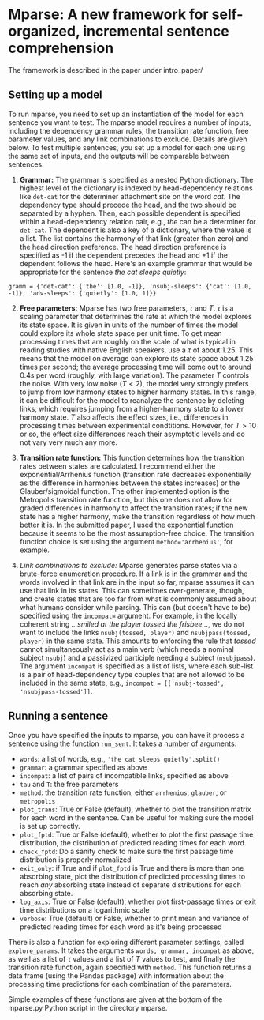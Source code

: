 # Mparse: A new framework for self-organized, incremental sentence comprehension

The framework is described in the paper under intro_paper/

## Setting up a model

To run mparse, you need to set up an instantiation of the model for each
sentence you want to test. The mparse model requires a number of inputs,
including the dependency grammar rules, the transition rate function, free
parameter values, and any link combinations to exclude. Details are given
below. To test multiple sentences, you set up a model for each one using the
same set of inputs, and the outputs will be comparable between sentences.

1. **Grammar:**
The grammar is specified as a nested Python dictionary. The highest level of
the dictionary is indexed by head-dependency relations like `det-cat` for the
determiner attachment site on the word *cat*. The dependency type should
precede the head, and the two should be separated by a hyphen. Then, each
possible dependent is specified within a head-dependency relation
pair, e.g., *the* can be a determiner for `det-cat`. The dependent is also a
key of a dictionary, where the value is a list. The list contains the harmony
of that link (greater than zero) and the head direction preference. The head
direction preference is specified as -1 if the dependent precedes the head and
+1 if the dependent follows the head. Here's an example grammar that would be
appropriate for the sentence *the cat sleeps quietly*:

`gramm = {'det-cat': {'the': [1.0, -1]}, 'nsubj-sleeps': {'cat': [1.0, -1]}, 'adv-sleeps': {'quietly': [1.0, 1]}}`

2. **Free parameters:**
Mparse has two free parameters, $\tau$ and $T$. $\tau$ is a scaling parameter
that determines the rate at which the model explores its state space. It is
given in units of the number of times the model could explore its whole state
space per unit time. To get mean processing times that are roughly on the scale
of what is typical in reading studies with native English speakers, use a
$\tau$ of about 1.25. This means that the model on average can explore its state
space about 1.25 times per second; the average processing time will come out to
around 0.4s per word (roughly, with large variation). The parameter $T$
controls the noise. With very low noise ($T < 2$), the model very strongly
prefers to jump from low harmony states to higher harmony states. In this
range, it can be difficult for the model to reanalyze the sentence by deleting
links, which requires jumping from a higher-harmony state to a lower harmony
state. $T$ also affects the effect sizes, i.e., differences in processing times
between experimental condtitions. However, for $T > 10$ or so, the effect size
differences reach their asymptotic levels and do not vary very much any more.

3. **Transition rate function:**
This function determines how the transition rates between states are
calculated. I recommend either the exponential/Arrhenius function (transition
rate decreases exponentially as the difference in harmonies between the states
increases) or the Glauber/sigmoidal function. The other implemented option is
the Metropolis transition rate function, but this one does not allow for
graded differences in harmony to affect the transition rates; if the new state
has a higher harmony, make the transition regardless of how much better it is.
In the submitted paper, I used the exponential function because it seems to be
the most assumption-free choice. The transition function choice is set using
the argument `method='arrhenius'`, for example.

4. *Link combinations to exclude:*
Mparse generates parse states via a brute-force enumeration procedure. If a
link is in the grammar and the words involved in that link are in the input so
far, mparse assumes it can use that link in its states. This can sometimes
over-generate, though, and create states that are too far from what is commonly
assumed about what humans consider while parsing. This can (but doesn't have to
be) specified using the `incompat=` argument. For example, in the locally
coherent string *...smiled at the player tossed the frisbee...*, we do not want
to include the links `nsubj(tossed, player)` and `nsubjpass(tossed, player)` in
the same state. This amounts to enforcing the rule that *tossed* cannot
simultaneously act as a main verb (which needs a nominal subject `nsubj`) and a
passivized participle needing a subject (`nsubjpass`). The argument `incompat`
is specified as a list of lists, where each sub-list is a pair of
head-dependency type couples that are not allowed to be included in the same
state, e.g., `incompat = [['nsubj-tossed', 'nsubjpass-tossed']]`.

## Running a sentence
Once you have specified the inputs to mparse, you can have it process a
sentence using the function `run_sent`. It takes a number of arguments:
- `words`: a list of words, e.g., `'the cat sleeps quietly'.split()`
- `grammar`: a grammar specified as above
- `incompat`: a list of pairs of incompatible links, specified as above
- `tau` and `T`: the free parameters
- `method`: the transition rate function, either `arrhenius`, `glauber`, or
  `metropolis`
- `plot_trans`: True or False (default), whether to plot the transition matrix
  for each word in the sentence. Can be useful for making sure the model is set
      up correctly.
- `plot_fptd`: True or False (default), whether to plot the first passage time
  distribution, the distribution of predicted reading times for each word.
- `check_fptd`: Do a sanity check to make sure the first passage time
  distribution is properly normalized
- `exit_only`: if True and if `plot_fptd` is True and there is more than one
  absorbing state, plot the distribution of predicted processing times to reach
  *any* absorbing state instead of separate distributions for each absorbing
  state.
- `log_axis`: True or False (default), whether plot first-passage times or exit
  time distributions on a logarithmic scale
- `verbose`: True (default) or False, whether to print mean and variance of
  predicted reading times for each word as it's being processed

There is also a function for exploring different parameter settings, called
`explore_params`. It takes the arguments `words, grammar, incompat` as above,
as well as a list of $\tau$ values and a list of $T$ values to test, and
finally the transition rate function, again specified with `method`. This
function returns a data frame (using the Pandas package) with information about
the processing time predictions for each combination of the parameters.

Simple examples of these functions are given at the bottom of the mparse.py
Python script in the directory mparse. 
